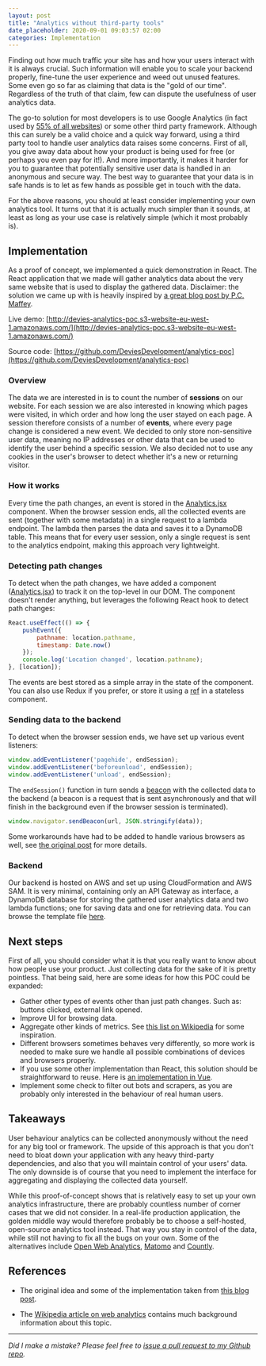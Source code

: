 ```yaml
---
layout: post
title: "Analytics without third-party tools"
date_placeholder: 2020-09-01 09:03:57 02:00
categories: Implementation
---
```


Finding out how much traffic your site has and how your users interact with it is always crucial. Such information will enable you to scale your backend properly, fine-tune the user experience and weed out unused features. Some even go so far as claiming that data is the "gold of our time". Regardless of the truth of that claim, few can dispute the usefulness of user analytics data.

The go-to solution for most developers is to use Google Analytics (in fact used by [55% of all websites](https://w3techs.com/technologies/details/ta-googleanalytics)) or some other third party framework. Although this can surely be a valid choice and a quick way forward, using a third party tool to handle user analytics data raises some concerns. First of all, you give away data about how your product is being used for free (or perhaps you even pay for it!). And more importantly, it makes it harder for you to guarantee that potentially sensitive user data is handled in an anonymous and secure way. The best way to guarantee that your data is in safe hands is to let as few hands as possible get in touch with the data.

For the above reasons, you should at least consider implementing your own analytics tool. It turns out that it is actually much simpler than it sounds, at least as long as your use case is relatively simple (which it most probably is).

## Implementation

As a proof of concept, we implemented a quick demonstration in React. The React application that we made will gather analytics data about the very same website that is used to display the gathered data. Disclaimer: the solution we came up with is heavily inspired by [a great blog post by P.C. Maffey](https://www.pcmaffey.com/roll-your-own-analytics/).

Live demo: [http://devies-analytics-poc.s3-website-eu-west-1.amazonaws.com/](http://devies-analytics-poc.s3-website-eu-west-1.amazonaws.com/)

Source code: [https://github.com/DeviesDevelopment/analytics-poc](https://github.com/DeviesDevelopment/analytics-poc)

### Overview

The data we are interested in is to count the number of **sessions** on our website. For each session we are also interested in knowing which pages were visited, in which order and how long the user stayed on each page. A session therefore consists of a number of **events**, where every page change is considered a new event. We decided to only store non-sensitive user data, meaning no IP addresses or other data that can be used to identify the user behind a specific session. We also decided not to use any cookies in the user's browser to detect whether it's a new or returning visitor.

### How it works

Every time the path changes, an event is stored in the [Analytics.jsx](https://github.com/DeviesDevelopment/analytics-poc/blob/master/frontend/src/Analytics.jsx) component. When the browser session ends, all the collected events are sent (together with some metadata) in a single request to a lambda endpoint. The lambda then parses the data and saves it to a DynamoDB table. This means that for every user session, only a single request is sent to the analytics endpoint, making this approach very lightweight. 

### Detecting path changes

To detect when the path changes, we have added a component ([Analytics.jsx](https://github.com/DeviesDevelopment/analytics-poc/blob/master/frontend/src/Analytics.jsx)) to track it on the top-level in our DOM. The component doesn't render anything, but leverages the following React hook to detect path changes:

```jsx
React.useEffect(() => {
    pushEvent({
        pathname: location.pathname,
        timestamp: Date.now()
    });
    console.log('Location changed', location.pathname);
}, [location]);
```

The events are best stored as a simple array in the state of the component. You can also use Redux if you prefer, or store it using a [ref](https://reactjs.org/docs/refs-and-the-dom.html) in a stateless component.

### Sending data to the backend

To detect when the browser session ends, we have set up various event listeners:

```javascript
window.addEventListener('pagehide', endSession);
window.addEventListener('beforeunload', endSession);
window.addEventListener('unload', endSession);
```

The `endSession()` function in turn sends a [beacon](https://developer.mozilla.org/en-US/docs/Web/API/Navigator/sendBeacon) with the collected data to the backend (a beacon is a request that is sent asynchronously and that will finish in the background even if the browser session is terminated).

```javascript
window.navigator.sendBeacon(url, JSON.stringify(data));
```

Some workarounds have had to be added to handle various browsers as well, see [the original post](https://www.pcmaffey.com/roll-your-own-analytics/) for more details.

### Backend

Our backend is hosted on AWS and set up using CloudFormation and AWS SAM. It is very minimal, containing only an API Gateway as interface, a DynamoDB database for storing the gathered user analytics data and two lambda functions; one for saving data and one for retrieving data. You can browse the template file [here](https://github.com/DeviesDevelopment/analytics-poc/blob/master/backend/template.yml).

## Next steps

First of all, you should consider what it is that you really want to know about how people use your product. Just collecting data for the sake of it is pretty pointless. That being said, here are some ideas for how this POC could be expanded:

* Gather other types of events other than just path changes. Such as: buttons clicked, external link opened.
* Improve UI for browsing data.
* Aggregate other kinds of metrics. See [this list on Wikipedia](https://en.wikipedia.org/wiki/Web_analytics#On-site_web_analytics_-_definitions) for some inspiration.
* Different browsers sometimes behaves very differently, so more work is needed to make sure we handle all possible combinations of devices and browsers properly.
* If you use some other implementation than React, this solution should be straightforward to reuse. Here is [an implementation in Vue](https://github.com/Sundin/armory-online/blob/master/src/components/Analytics.vue).
* Implement some check to filter out bots and scrapers, as you are probably only interested in the behaviour of real human users.

## Takeaways

User behaviour analytics can be collected anonymously without the need for any big tool or framework. The upside of this approach is that you don't need to bloat down your application with any heavy third-party dependencies, and also that you will maintain control of your users' data. The only downside is of course that you need to implement the interface for aggregating and displaying the collected data yourself.

While this proof-of-concept shows that is relatively easy to set up your own analytics infrastructure, there are probably countless number of corner cases that we did not consider. In a real-life production application, the golden middle way would therefore probably be to choose a self-hosted, open-source analytics tool instead. That way you stay in control of the data, while still not having to fix all the bugs on your own. Some of the alternatives include [Open Web Analytics](http://www.openwebanalytics.com/), [Matomo](https://matomo.org/matomo-on-premise/) and [Countly](https://count.ly/community-edition).

## References

* The original idea and some of the implementation taken from [this blog post](https://www.pcmaffey.com/roll-your-own-analytics/).

* The [Wikipedia article on web analytics](https://en.wikipedia.org/wiki/Web_analytics) contains much background information about this topic.


---

*Did I make a mistake? Please feel free to [issue a pull request to my Github repo](https://github.com/Sundin/sundin.github.io).*
